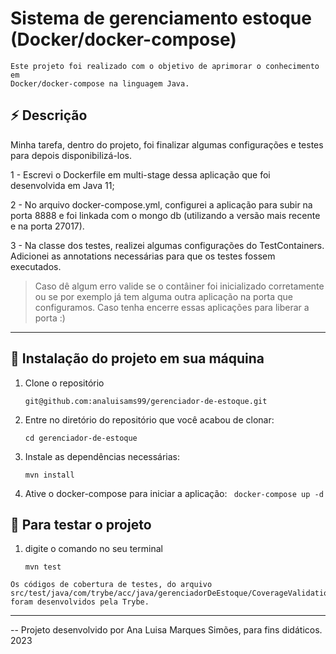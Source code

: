 # Sistema de gerenciamento estoque (Docker/docker-compose)

    Este projeto foi realizado com o objetivo de aprimorar o conhecimento em 
    Docker/docker-compose na linguagem Java.

## :zap: Descrição

Minha tarefa, dentro do projeto, foi finalizar algumas configurações e testes para depois disponibilizá-los.


  1 - Escrevi o Dockerfile em multi-stage dessa aplicação que foi desenvolvida em Java 11;
  
  2 - No arquivo docker-compose.yml, configurei a aplicação para subir na porta 8888 e foi linkada com o mongo db (utilizando a versão mais recente e na porta 27017).

  3 - Na classe dos testes, realizei algumas configurações do TestContainers. Adicionei as annotations necessárias para que os testes fossem executados.

  > Caso dê algum erro valide se o contâiner foi inicializado corretamente ou se por exemplo já tem alguma outra aplicação na porta que configuramos.
 Caso tenha encerre essas aplicações para liberar a porta :)
 
 
---

## 📌 Instalação do projeto em sua máquina
  1. Clone o repositório
   
     `git@github.com:analuisams99/gerenciador-de-estoque.git`
    
  2. Entre no diretório do repositório que você acabou de clonar:
  
     `cd gerenciador-de-estoque`
   
  3. Instale as dependências necessárias:
   
     `mvn install`
     
  4. Ative o docker-compose para iniciar a aplicação:
     ` docker-compose up -d`
     
  

## 📌 Para testar o projeto
  1. digite o comando no seu terminal
      
      `mvn test`
      
    Os códigos de cobertura de testes, do arquivo src/test/java/com/trybe/acc/java/gerenciadorDeEstoque/CoverageValidationTest.java,
    foram desenvolvidos pela Trybe.
    
---

-- Projeto desenvolvido por Ana Luisa Marques Simões, para fins didáticos. 2023
